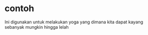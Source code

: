 # contoh

Ini digunakan untuk melakukan yoga yang dimana kita dapat kayang sebanyak mungkin hingga lelah
